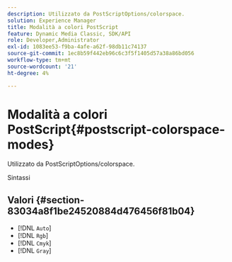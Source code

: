 ```yaml
---
description: Utilizzato da PostScriptOptions/colorspace.
solution: Experience Manager
title: Modalità a colori PostScript
feature: Dynamic Media Classic, SDK/API
role: Developer,Administrator
exl-id: 1083ee53-f9ba-4afe-a62f-98db11c74137
source-git-commit: 1ec8b59f442eb96c6c3f5f1405d57a38a86bd056
workflow-type: tm+mt
source-wordcount: '21'
ht-degree: 4%

---
```


# Modalità a colori PostScript{#postscript-colorspace-modes}

Utilizzato da PostScriptOptions/colorspace.

Sintassi

## Valori {#section-83034a8f1be24520884d476456f81b04}

* [!DNL `Auto`]
* [!DNL `Rgb`]
* [!DNL `Cmyk`]
* [!DNL `Gray`]
